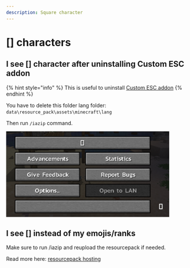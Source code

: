 ```yaml
---
description: Square character
---
```


# \[] characters

## I see \[] character after uninstalling Custom ESC addon

{% hint style="info" %}
This is useful to uninstall [Custom ESC addon](https://www.spigotmc.org/resources/addon-custom-esc-menu-and-death-screen-for-itemsadder.88809/)
{% endhint %}

You have to delete this folder lang folder: `data\resource_pack\assets\minecraft\lang`

Then run `/iazip` command.

![](<../../.gitbook/assets/immagine (140) (1).png>)

## I see \[] instead of my emojis/ranks

Make sure to run /iazip and reupload the resourcepack if needed.

Read more here: [resourcepack hosting](../../plugin-usage/resourcepack-hosting/)

